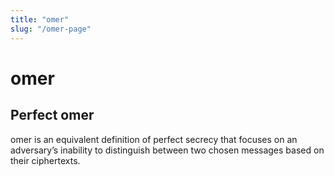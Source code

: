 ```yaml
---
title: "omer"
slug: "/omer-page"
---
```


# omer

## Perfect omer

omer is an equivalent definition of perfect secrecy that focuses on an adversary’s inability to distinguish between two chosen messages based on their ciphertexts.
